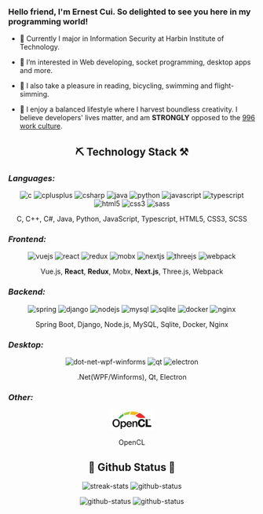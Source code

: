 ### Hello friend, I'm Ernest Cui. So delighted to see you here in my programming world!

- 🏫 Currently I major in Information Security at Harbin Institute of Technology.

- 💖 I’m interested in Web developing, socket programming, desktop apps and more.
- 📔 I also take a pleasure in reading, bicycling, swimming and flight-simming.
- 🥰 I enjoy a balanced lifestyle where I harvest boundless creativity. I believe developers' lives matter, and am **STRONGLY** opposed to the [996 work culture](https://en.wikipedia.org/wiki/996_working_hour_system).

<h2 align="center">⛏️ Technology Stack ⚒️</h2>

### *Languages:*
<p align="center">
<img alt="c" height="40" width="40" src="https://cdn.jsdelivr.net/gh/devicons/devicon/icons/c/c-original.svg" />
<img alt="cplusplus" height="40" width="40" src="https://cdn.jsdelivr.net/gh/devicons/devicon/icons/cplusplus/cplusplus-original.svg" />
<img alt="csharp" height="40" width="40" src="https://cdn.jsdelivr.net/gh/devicons/devicon/icons/csharp/csharp-original.svg" />
<img alt="java" height="40" width="40" src="https://cdn.jsdelivr.net/gh/devicons/devicon/icons/java/java-original.svg" />
<img alt="python" height="40" width="40" src="https://cdn.jsdelivr.net/gh/devicons/devicon/icons/python/python-original.svg" />
<img alt="javascript" height="40" width="40" src="https://cdn.jsdelivr.net/gh/devicons/devicon/icons/javascript/javascript-original.svg" />
<img alt="typescript" height="40" width="40" src="https://cdn.jsdelivr.net/gh/devicons/devicon/icons/typescript/typescript-original.svg" />
<img alt="html5" height="40" width="40" src="https://cdn.jsdelivr.net/gh/devicons/devicon/icons/html5/html5-original.svg" />
<img alt="css3" height="40" width="40" src="https://cdn.jsdelivr.net/gh/devicons/devicon/icons/css3/css3-original.svg" />
<img alt="sass" height="40" width="40" src="https://cdn.jsdelivr.net/gh/devicons/devicon/icons/sass/sass-original.svg" />
</p>
<p align="center">
C, C++, C#, Java, Python, JavaScript, Typescript, HTML5, CSS3, SCSS
</p>

### *Frontend:*
<p align="center">
<img alt="vuejs" height="40" width="40" src="https://cdn.jsdelivr.net/gh/devicons/devicon/icons/vuejs/vuejs-original.svg" />
<img alt="react" height="40" width="40" src="https://cdn.jsdelivr.net/gh/devicons/devicon/icons/react/react-original.svg" />
<img alt="redux" height="40" width="40" src="https://cdn.jsdelivr.net/gh/devicons/devicon/icons/redux/redux-original.svg" />
<img alt="mobx" height="40" width="40" src="https://raw.githubusercontent.com/mobxjs/mobx/main/website/static/img/mobx.png" />
<img alt="nextjs" height="40" width="40" src="https://cdn.jsdelivr.net/gh/devicons/devicon/icons/nextjs/nextjs-original.svg" />
<img alt="threejs" height="40" width="40" src="https://cdn.jsdelivr.net/gh/devicons/devicon/icons/threejs/threejs-original.svg" />
<img alt="webpack" height="40" width="40" src="https://cdn.jsdelivr.net/gh/devicons/devicon/icons/webpack/webpack-original.svg" />
</p>

<p align="center">
Vue.js, <b>React</b>, <b>Redux</b>, Mobx, <b>Next.js</b>, Three.js, Webpack
</p>

### *Backend:*
<p align="center">
<img alt="spring" height="40" width="40" src="https://cdn.jsdelivr.net/gh/devicons/devicon/icons/spring/spring-original.svg" />
<img alt="django" height="40" width="40" src="https://cdn.jsdelivr.net/gh/devicons/devicon/icons/django/django-plain.svg" />
<img alt="nodejs" height="40" width="40" src="https://cdn.jsdelivr.net/gh/devicons/devicon/icons/nodejs/nodejs-original.svg" />
<img alt="mysql" height="40" width="40" src="https://cdn.jsdelivr.net/gh/devicons/devicon/icons/mysql/mysql-original.svg" />
<img alt="sqlite" height="40" width="40" src="https://cdn.jsdelivr.net/gh/devicons/devicon/icons/sqlite/sqlite-original.svg" />
<img alt="docker" height="40" width="40" src="https://cdn.jsdelivr.net/gh/devicons/devicon/icons/docker/docker-original.svg" />
<img alt="nginx" height="40" width="40" src="https://cdn.jsdelivr.net/gh/devicons/devicon/icons/nginx/nginx-original.svg" />
</p>

<p align="center">
Spring Boot, Django, Node.js, MySQL, Sqlite, Docker, Nginx
</p>

### *Desktop:*
<p align="center">
<img alt="dot-net-wpf-winforms" height="40" width="40" src="https://cdn.jsdelivr.net/gh/devicons/devicon/icons/dot-net/dot-net-original.svg" />
<img alt="qt" height="40" width="40" src="https://cdn.jsdelivr.net/gh/devicons/devicon/icons/qt/qt-original.svg" />
<img alt="electron" height="40" width="40" src="https://cdn.jsdelivr.net/gh/devicons/devicon/icons/electron/electron-original.svg" />
</p>

<p align="center">
.Net(WPF/Winforms), Qt, Electron
</p>

### *Other:*
<p align="center">
<img alt="opencl" height="40" src="https://raw.githubusercontent.com/KhronosGroup/OpenCL-Docs/main/images/OpenCL_small.jpg" />
</p>

<p align="center">
OpenCL
</p>

<h2 align="center">🌟 Github Status 🌛</h2>

<div align="center">
<p>
<img src="https://github-readme-streak-stats.herokuapp.com/?user=ErnestThePoet&border=e4e2e2&theme=vue" alt="streak-stats" />
<img src="https://github-readme-stats.vercel.app/api?username=ErnestThePoet&count_private=true&show_icons=true&theme=vue" alt="github-status" />
</p>

<p>
<img src="https://github-readme-stats.vercel.app/api/wakatime?username=ErnestThePoet&langs_count=8&theme=vue&v=2" alt="github-status" />
<img height=270 src="https://github-readme-stats.vercel.app/api/top-langs/?username=ErnestThePoet&langs_count=8&layout=compact&count_private=true&theme=vue" alt="github-status" />
</p>
</div>
